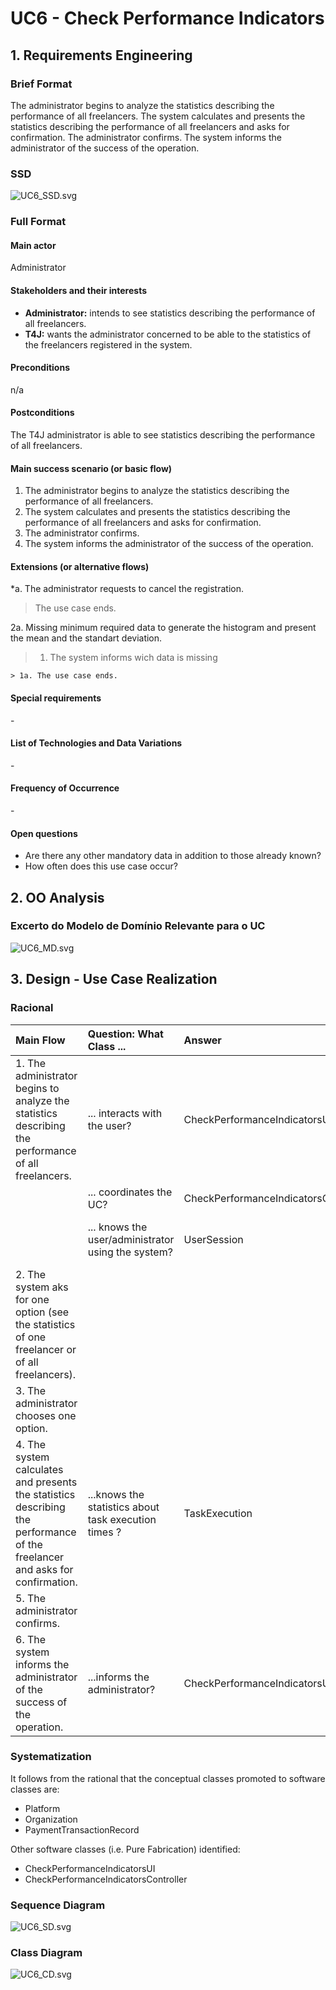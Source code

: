 # UC6 - Check Performance Indicators

## 1. Requirements Engineering

### Brief Format

The administrator begins to analyze the statistics describing the performance of all freelancers. The system calculates and presents the statistics describing the performance of all freelancers and asks for confirmation. The administrator confirms. The system informs the administrator of the success of the operation.

### SSD
![UC6_SSD.svg](UC6_SSD.svg)


### Full Format

#### Main actor

Administrator

#### Stakeholders and their interests
* **Administrator:** intends to see statistics describing the performance of all freelancers.
* **T4J:** wants the administrator concerned to be able to the statistics of the freelancers registered in the system.

#### Preconditions
n/a

#### Postconditions
The T4J administrator is able to see statistics describing the performance of all freelancers.

#### Main success scenario (or basic flow)

1. The administrator begins to analyze the statistics describing the performance of all freelancers.
2. The system calculates and presents the statistics describing the performance of all freelancers and asks for confirmation.
3. The administrator confirms.
4. The system informs the administrator of the success of the operation.


#### Extensions (or alternative flows)

*a. The administrator requests to cancel the registration.

> The use case ends.
	
2a. Missing minimum required data to generate the histogram and present the mean and the standart deviation.
> 1. The system informs wich data is missing
>
	> 1a. The use case ends.

#### Special requirements
\-

#### List of Technologies and Data Variations
\-

#### Frequency of Occurrence
\-

#### Open questions

* Are there any other mandatory data in addition to those already known?
* How often does this use case occur?


## 2. OO Analysis

### Excerto do Modelo de Domínio Relevante para o UC

![UC6_MD.svg](UC6_MD.svg)


## 3. Design - Use Case Realization

### Racional

| Main Flow | Question: What Class ... | Answer  | Justification  |
|:--------------  |:---------------------- |:----------|:---------------------------- |
|1. The administrator begins to analyze the statistics describing the performance of all freelancers.|... interacts with the user?| CheckPerformanceIndicatorsUI |Pure Fabrication|
| |... coordinates the UC?| CheckPerformanceIndicatorsController |Controller|
| |... knows the user/administrator using the system?|UserSession|IE: cf. user management component documentation.|
|2. The system aks for one option (see the statistics of one freelancer or of all freelancers).||||
|3. The administrator chooses one option. ||||
|4. The system calculates and presents the statistics describing the performance of the freelancer and asks for confirmation.|...knows the statistics about task execution times ?|TaskExecution|IE:has it own data|
|5. The administrator confirms. ||||
|6. The system informs the administrator of the success of the operation.|...informs the administrator?|CheckPerformanceIndicatorsUI|Pure Fabrication|

             

### Systematization ##

 It follows from the rational that the conceptual classes promoted to software classes are:

 * Platform
 * Organization
 * PaymentTransactionRecord


Other software classes (i.e. Pure Fabrication) identified:  

 * CheckPerformanceIndicatorsUI  
 * CheckPerformanceIndicatorsController


###	Sequence Diagram

![UC6_SD.svg](UC6_SD.svg)



###	Class Diagram

![UC6_CD.svg](UC6_CD.svg)

